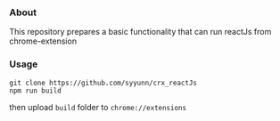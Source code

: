 ### About 

This repository prepares a basic functionality that can run reactJs from chrome-extension

### Usage

    git clone https://github.com/syyunn/crx_reactJs
    npm run build
    
then upload `build` folder to `chrome://extensions`